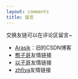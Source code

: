 ```yaml
---
layout: comments
title: 留言
---
```

交换友链可以在评论区留言~

- [Arasik](https://blog.csdn.net/weixin_43859149)：旧的CSDN博客
- [憨子哥](https://wouldyouhan.cn/)友情链接
- [以子哥](http://thtmf.xyz/)友情链接
- [zhfiya](http://47.94.228.189/index.php/fineven/)友情链接

